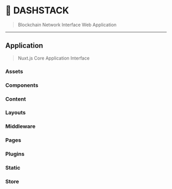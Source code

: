 # 💠 DASHSTACK

> Blockchain Network Interface Web Application

---

## Application

> Nuxt.js Core Application Interface

### Assets

### Components

### Content

### Layouts

### Middleware

### Pages

### Plugins

### Static

### Store